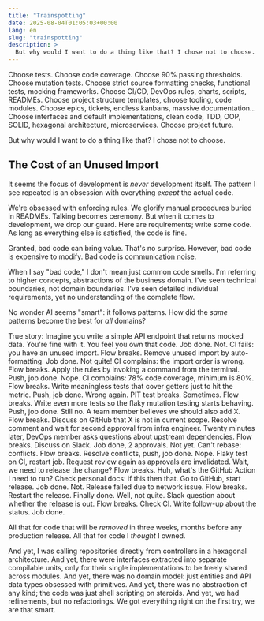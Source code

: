 ```yaml
---
title: "Trainspotting"
date: 2025-08-04T01:05:03+00:00
lang: en
slug: "trainspotting"
description: >
  But why would I want to do a thing like that? I chose not to choose.
---
```


Choose tests. Choose code coverage. Choose 90% passing thresholds. Choose mutation tests. Choose strict source formatting checks, functional tests, mocking frameworks. Choose CI/CD, DevOps rules, charts, scripts, READMEs. Choose project structure templates, choose tooling, code modules. Choose epics, tickets, endless kanbans, massive documentation... Choose interfaces and default implementations, clean code, TDD, OOP, SOLID, hexagonal architecture, microservices. Choose project future.

But why would I want to do a thing like that? I chose not to choose.

## The Cost of an Unused Import

It seems the focus of development is _never_ development itself. The pattern I see repeated is an obsession with everything _except_ the actual code.

We're obsessed with enforcing rules. We glorify manual procedures buried in READMEs. Talking becomes ceremony. But when it comes to development, we drop our guard. Here are requirements; write some code. As long as everything else is satisfied, the code is fine.

Granted, bad code can bring value. That's no surprise. However, bad code is expensive to modify. Bad code is [communication noise](https://oblac.rs/ccc/).

When I say "bad code," I don't mean just common code smells. I'm referring to higher concepts, abstractions of the business domain. I've seen technical boundaries, not domain boundaries. I've seen detailed individual requirements, yet no understanding of the complete flow.

No wonder AI seems "smart": it follows patterns. How did the _same_ patterns become the best for _all_ domains?

True story: Imagine you write a simple API endpoint that returns mocked data. You're fine with it. You feel you own that code. Job done. Not. CI fails: you have an unused import. Flow breaks. Remove unused import by auto-formatting. Job done. Not quite! CI complains: the import order is wrong. Flow breaks. Apply the rules by invoking a command from the terminal. Push, job done. Nope. CI complains: 78% code coverage, minimum is 80%. Flow breaks. Write meaningless tests that cover getters just to hit the metric. Push, job done. Wrong again. PIT test breaks. Sometimes. Flow breaks. Write even more tests so the flaky mutation testing starts behaving. Push, job done. Still no. A team member believes we should also add X. Flow breaks. Discuss on GitHub that X is not in current scope. Resolve comment and wait for second approval from infra engineer. Twenty minutes later, DevOps member asks questions about upstream dependencies. Flow breaks. Discuss on Slack. Job done, 2 approvals. Not yet. Can't rebase: conflicts. Flow breaks. Resolve conflicts, push, job done. Nope. Flaky test on CI, restart job. Request review again as approvals are invalidated. Wait, we need to release the change? Flow breaks. Huh, what's the GitHub Action I need to run? Check personal docs: if this then that. Go to GitHub, start release. Job done. Not. Release failed due to network issue. Flow breaks. Restart the release. Finally done. Well, not quite. Slack question about whether the release is out. Flow breaks. Check CI. Write follow-up about the status. Job done.

All that for code that will be _removed_ in three weeks, months before any production release. All that for code I _thought_ I owned.

And yet, I was calling repositories directly from controllers in a hexagonal architecture. And yet, there were interfaces extracted into separate compilable units, only for their single implementations to be freely shared across modules. And yet, there was no domain model: just entities and API data types obsessed with primitives. And yet, there was no abstraction of any kind; the code was just shell scripting on steroids. And yet, we had refinements, but no refactorings. We got everything right on the first try, we are that smart.
